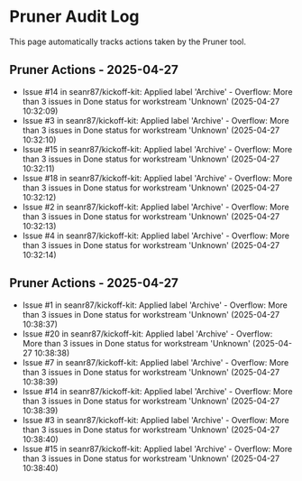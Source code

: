 # Pruner Audit Log

This page automatically tracks actions taken by the Pruner tool.

## Pruner Actions - 2025-04-27

- Issue #14 in seanr87/kickoff-kit: Applied label 'Archive' - Overflow: More than 3 issues in Done status for workstream 'Unknown' (2025-04-27 10:32:09)
- Issue #3 in seanr87/kickoff-kit: Applied label 'Archive' - Overflow: More than 3 issues in Done status for workstream 'Unknown' (2025-04-27 10:32:10)
- Issue #15 in seanr87/kickoff-kit: Applied label 'Archive' - Overflow: More than 3 issues in Done status for workstream 'Unknown' (2025-04-27 10:32:11)
- Issue #18 in seanr87/kickoff-kit: Applied label 'Archive' - Overflow: More than 3 issues in Done status for workstream 'Unknown' (2025-04-27 10:32:12)
- Issue #2 in seanr87/kickoff-kit: Applied label 'Archive' - Overflow: More than 3 issues in Done status for workstream 'Unknown' (2025-04-27 10:32:13)
- Issue #4 in seanr87/kickoff-kit: Applied label 'Archive' - Overflow: More than 3 issues in Done status for workstream 'Unknown' (2025-04-27 10:32:14)


## Pruner Actions - 2025-04-27

- Issue #1 in seanr87/kickoff-kit: Applied label 'Archive' - Overflow: More than 3 issues in Done status for workstream 'Unknown' (2025-04-27 10:38:37)
- Issue #20 in seanr87/kickoff-kit: Applied label 'Archive' - Overflow: More than 3 issues in Done status for workstream 'Unknown' (2025-04-27 10:38:38)
- Issue #7 in seanr87/kickoff-kit: Applied label 'Archive' - Overflow: More than 3 issues in Done status for workstream 'Unknown' (2025-04-27 10:38:39)
- Issue #14 in seanr87/kickoff-kit: Applied label 'Archive' - Overflow: More than 3 issues in Done status for workstream 'Unknown' (2025-04-27 10:38:39)
- Issue #3 in seanr87/kickoff-kit: Applied label 'Archive' - Overflow: More than 3 issues in Done status for workstream 'Unknown' (2025-04-27 10:38:40)
- Issue #15 in seanr87/kickoff-kit: Applied label 'Archive' - Overflow: More than 3 issues in Done status for workstream 'Unknown' (2025-04-27 10:38:40)
